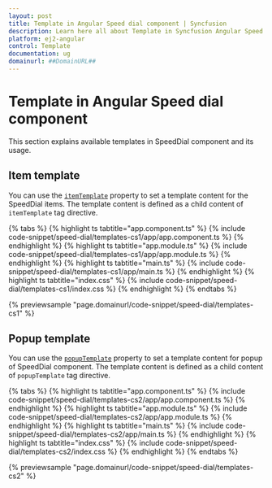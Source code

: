 ```yaml
---
layout: post
title: Template in Angular Speed dial component | Syncfusion
description: Learn here all about Template in Syncfusion Angular Speed dial component of Syncfusion Essential JS 2 and more.
platform: ej2-angular
control: Template 
documentation: ug
domainurl: ##DomainURL##
---
```


# Template in Angular Speed dial component

This section explains available templates in SpeedDial component and its usage.

## Item template

You can use the [`itemTemplate`](https://ej2.syncfusion.com/angular/documentation/api/speed-dial#itemtemplate) property to set a template content for the SpeedDial items. The template content is defined as a child content of `itemTemplate` tag directive.

{% tabs %}
{% highlight ts tabtitle="app.component.ts" %}
{% include code-snippet/speed-dial/templates-cs1/app/app.component.ts %}
{% endhighlight %}
{% highlight ts tabtitle="app.module.ts" %}
{% include code-snippet/speed-dial/templates-cs1/app/app.module.ts %}
{% endhighlight %}
{% highlight ts tabtitle="main.ts" %}
{% include code-snippet/speed-dial/templates-cs1/app/main.ts %}
{% endhighlight %}
{% highlight ts tabtitle="index.css" %}
{% include code-snippet/speed-dial/templates-cs1/index.css %}
{% endhighlight %}
{% endtabs %}
  
{% previewsample "page.domainurl/code-snippet/speed-dial/templates-cs1" %}

## Popup template

You can use the [`popupTemplate`](https://ej2.syncfusion.com/angular/documentation/api/speed-dial#popuptemplate) property to set a template content for popup of  SpeedDial component. The template content is defined as a child content of `popupTemplate` tag directive.

{% tabs %}
{% highlight ts tabtitle="app.component.ts" %}
{% include code-snippet/speed-dial/templates-cs2/app/app.component.ts %}
{% endhighlight %}
{% highlight ts tabtitle="app.module.ts" %}
{% include code-snippet/speed-dial/templates-cs2/app/app.module.ts %}
{% endhighlight %}
{% highlight ts tabtitle="main.ts" %}
{% include code-snippet/speed-dial/templates-cs2/app/main.ts %}
{% endhighlight %}
{% highlight ts tabtitle="index.css" %}
{% include code-snippet/speed-dial/templates-cs2/index.css %}
{% endhighlight %}
{% endtabs %}
  
{% previewsample "page.domainurl/code-snippet/speed-dial/templates-cs2" %}
